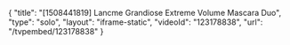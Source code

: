 {
    "title": "[1508441819] Lancme Grandiose Extreme Volume Mascara Duo",
    "type": "solo",
    "layout": "iframe-static",
    "videoId": "123178838",
    "url": "\/tvpembed\/123178838"
}